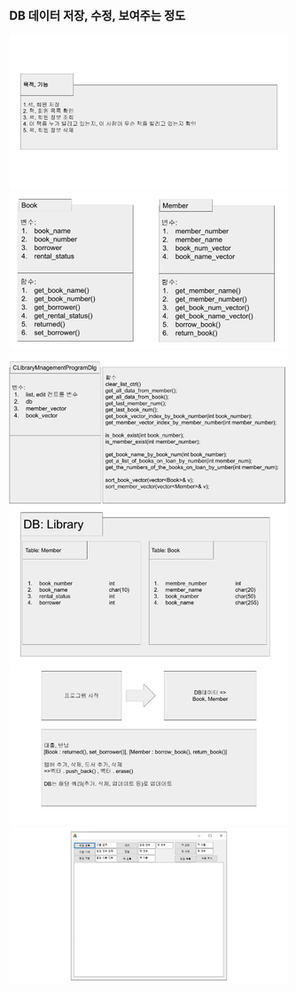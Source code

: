 ## DB 데이터 저장, 수정, 보여주는 정도
<img src="../img/lmp.png">
<img src="../img/lmp (1).png">
<img src="../img/lmp (2).png">
<img src="../img/lmp (3).png">
<img src="../img/lmp (4).png">
<img src="../img/lmp (5).png">

